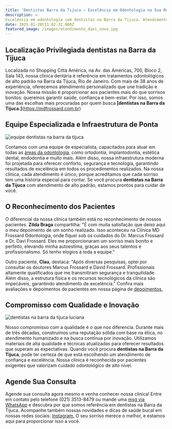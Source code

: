```yaml
---
title: 'Dentistas Barra da Tijuca – Excelência em Odontologia na Sua Região'
description: >-
Excelência em odontologia com dentistas na Barra da Tijuca. Atendimento personalizado e de alto padrão.
date: 2025-01-20t11:02:32.000Z
featured_image: /images/atendimento_davi_novo.jpg
---
```

## Localização Privilegiada dentistas na Barra da Tijuca

Localizada no Shopping Città América, na Av. das Américas, 700, Bloco 2, Sala 143, nossa clínica dentária é referência em tratamentos odontológicos de alto padrão na Barra da Tijuca, Rio de Janeiro. Com mais de 38 anos de experiência, oferecemos atendimento personalizado que une tradição e inovação. Nossa missão é proporcionar aos pacientes mais do que sorrisos bonitos: queremos garantir saúde, confiança e bem-estar. Por isso, somos uma das escolhas mais procuradas por quem busca **[dentistas na Barra da Tijuca.]**(https://mdfrossard.com.br)

## Equipe Especializada e Infraestrutura de Ponta

![equipe dentistas na barra da tijuca](/images/equipe_md_completa.jpg)   

Contamos com uma equipe de especialista, capacitados para atuar em todas as [áreas da odontologia](https://mdfrossard.com.br/tratamentos/implante-dentario/), como ortodontia, implantodontia, estética dental, endodontia e muito mais. Além disso, nossa infraestrutura moderna foi projetada para oferecer conforto, segurança e tecnologia, garantindo resultados de excelência em todos os procedimentos realizados. Na nossa clínica, cada atendimento é único, porque acreditamos que cada sorriso tem uma história especial para contar. Se você procura **dentistas na Barra da Tijuca** com atendimento de alto padrão, estamos prontos para cuidar de você.

## O Reconhecimento dos Pacientes

O diferencial da nossa clínica também está no reconhecimento de nossos pacientes. **Zilda Braga** compartilha:
"É com muita satisfação que deixo aqui o meu depoimento de um sonho realizado. Isso aconteceu na Clínica MD Frossard Odontologia, onde fiquei sob os cuidados do Dr. Marcus Frossard e Dr. Davi Frossard. Eles me proporcionaram um sorriso mais bonito e perfeito, elevando minha autoestima, graças aos seus talentos e profissionalismo. Só tenho elogios à toda a equipe." 

Outro paciente, **Clau**, destaca:
"Após diversas pesquisas, optei por consultar os doutores Marcus Frossard e David Frossard. Profissionais altamente qualificados que me transmitiram segurança e tranquilidade. Além disso, a estrutura física e os recursos tecnológicos da clínica são impecáveis, garantindo atendimento de excelência."
Confira mais avaliações e depoimentos de pacientes em nossa página de [depoimentos.](https://mdfrossard.com.br/depoimentos/)

## Compromisso com Qualidade e Inovação

![dentistas na barra da tijuca luciana](/images/luciana_consultorio.jpg)


Nosso compromisso com a qualidade é o que nos diferencia. Durante mais de três décadas, construímos uma reputação sólida com base na ética, no atendimento humanizado e na busca contínua por inovação. Utilizamos materiais de alta qualidade e técnicas atualizadas para oferecer resultados que superam as expectativas. 
Quando você procura **dentistas na Barra da Tijuca**, pode ter certeza de que está escolhendo um atendimento de confiança e excelência. Nossa clínica é reconhecida por pacientes exigentes que valorizam cuidado odontológico de alto nível.

## Agende Sua Consulta

Agende sua consulta agora mesmo e venha conhecer nossa clínica! Entre em contato pelo telefone (021) 3513-8479 ou mande uma [msg via WhatsApp](https://api.whatsapp.com/send?phone=55021976637803) e descubra por que somos referência em dentistas na Barra da Tijuca. 
Acompanhe também nossas novidades e dicas de saúde bucal em nossas redes sociais: [Instagram.](https://www.instagram.com/md_frossard_odontologia/) O seu sorriso merece o melhor, e estamos aqui para proporcionar isso a você.


